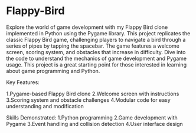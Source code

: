 # Flappy-Bird
Explore the world of game development with my Flappy Bird clone implemented in Python using the Pygame library. This project replicates the classic Flappy Bird game, challenging players to navigate a bird through a series of pipes by tapping the spacebar. The game features a welcome screen, scoring system, and obstacles that increase in difficulty. Dive into the code to understand the mechanics of game development and Pygame usage. This project is a great starting point for those interested in learning about game programming and Python.

Key Features:

1.Pygame-based Flappy Bird clone
2.Welcome screen with instructions
3.Scoring system and obstacle challenges
4.Modular code for easy understanding and modification

Skills Demonstrated:
1.Python programming
2.Game development with Pygame
3.Event handling and collision detection
4.User interface design
